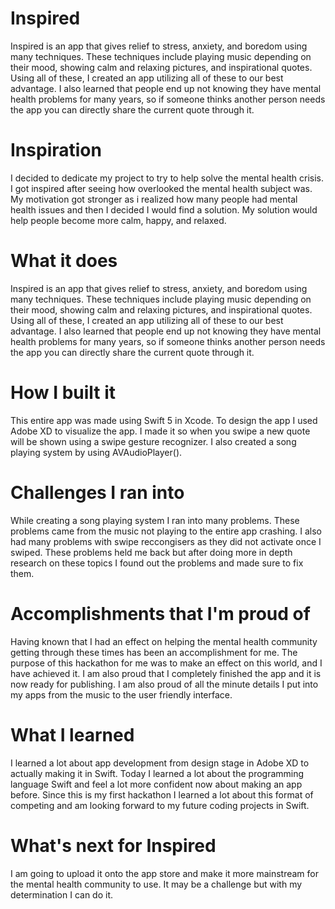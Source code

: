 # Inspired
Inspired is an app that gives relief to stress, anxiety, and boredom using many techniques. These techniques include playing music depending on their mood, showing calm and relaxing pictures, and inspirational quotes. Using all of these, I created an app utilizing all of these to our best advantage. I also learned that people end up not knowing they have mental health problems for many years, so if someone thinks another person needs the app you can directly share the current quote through it.

# Inspiration
I decided to dedicate my project to try to help solve the mental health crisis. I got inspired after seeing how overlooked the mental health subject was. My motivation got stronger as i realized how many people had mental health issues and then I decided I would find a solution. My solution would help people become more calm, happy, and relaxed.

# What it does
Inspired is an app that gives relief to stress, anxiety, and boredom using many techniques. These techniques include playing music depending on their mood, showing calm and relaxing pictures, and inspirational quotes. Using all of these, I created an app utilizing all of these to our best advantage. I also learned that people end up not knowing they have mental health problems for many years, so if someone thinks another person needs the app you can directly share the current quote through it.

# How I built it
This entire app was made using Swift 5 in Xcode. To design the app I used Adobe XD to visualize the app. I made it so when you swipe a new quote will be shown using a swipe gesture recognizer. I also created a song playing system by using AVAudioPlayer().

# Challenges I ran into
While creating a song playing system I ran into many problems. These problems came from the music not playing to the entire app crashing. I also had many problems with swipe reccongisers as they did not activate once I swiped. These problems held me back but after doing more in depth research on these topics I found out the problems and made sure to fix them.

# Accomplishments that I'm proud of
Having known that I had an effect on helping the mental health community getting through these times has been an accomplishment for me. The purpose of this hackathon for me was to make an effect on this world, and I have achieved it. I am also proud that I completely finished the app and it is now ready for publishing. I am also proud of all the minute details I put into my apps from the music to the user friendly interface.

# What I learned
I learned a lot about app development from design stage in Adobe XD to actually making it in Swift. Today I learned a lot about the programming language Swift and feel a lot more confident now about making an app before. Since this is my first hackathon I learned a lot about this format of competing and am looking forward to my future coding projects in Swift.

# What's next for Inspired
I am going to upload it onto the app store and make it more mainstream for the mental health community to use. It may be a challenge but with my determination I can do it.


